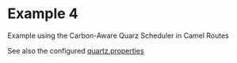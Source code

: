 # Example 4

Example using the Carbon-Aware Quarz Scheduler in Camel Routes

See also the configured [quartz.properties](../../../../../resources/com/esentri/quartz/camelExample/quartz.properties)
